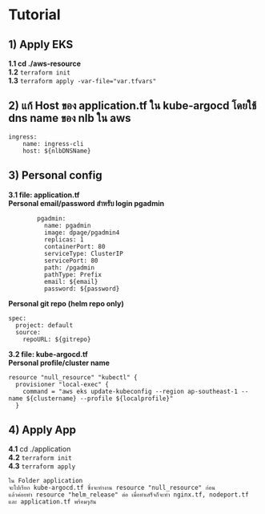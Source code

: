 # Tutorial

## 1) Apply EKS

**1.1   cd ./aws-resource** <br>
**1.2** `terraform init` <br>
**1.3** `terraform apply -var-file="var.tfvars"`

## 2) แก้ Host ของ application.tf ใน kube-argocd โดยใช้ dns name ของ nlb ใน aws

```
ingress: 
    name: ingress-cli
    host: ${nlbDNSName}
```

## 3) Personal config

**3.1   file: application.tf** <br>
**Personal email/password สำหรับ login pgadmin**
```
        pgadmin:
          name: pgadmin
          image: dpage/pgadmin4
          replicas: 1
          containerPort: 80
          serviceType: ClusterIP
          servicePort: 80
          path: /pgadmin
          pathType: Prefix
          email: ${email}
          password: ${password}
```
**Personal git repo (helm repo only)**
```
spec:
  project: default
  source:
    repoURL: ${gitrepo}
```
**3.2   file: kube-argocd.tf** <br>
**Personal profile/cluster name**
```
resource "null_resource" "kubectl" {
  provisioner "local-exec" {
    command = "aws eks update-kubeconfig --region ap-southeast-1 --name ${clustername} --profile ${localprofile}"
  }
```

## 4) Apply App

**4.1** cd ./application <br>
**4.2** `terraform init` <br>
**4.3** `terraform apply` <br>

```
ใน Folder application 
จะไปเรียก kube-argocd.tf ซึ่งจะทำงาน resource "null_resource" ก่อน 
แล้วค่อยทำ resource "helm_release" ต่อ เมื่อทำเสร็จก็จะทำ nginx.tf, nodeport.tf และ application.tf พร้อมๆกัน
```


